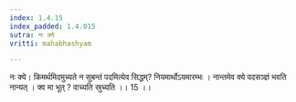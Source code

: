 ```yaml
---
index: 1.4.15
index_padded: 1.4.015
sutra: नः क्ये
vritti: mahabhashyam

---
```

 नः क्ये। किमर्थमिदमुच्यते न सुबन्तं पदमित्येव सिद्धम्? नियमार्थोऽयमारम्भः । नान्तमेव क्ये पदसञ्ज्ञं भवति नान्यत् । क्व मा भूत् ? वाच्यति स्रुच्यति ।। 15 ।। 